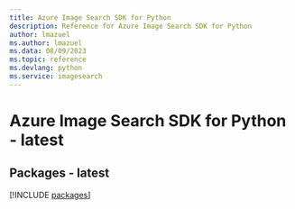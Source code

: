 ```yaml
---
title: Azure Image Search SDK for Python
description: Reference for Azure Image Search SDK for Python
author: lmazuel
ms.author: lmazuel
ms.data: 08/09/2023
ms.topic: reference
ms.devlang: python
ms.service: imagesearch
---
```

# Azure Image Search SDK for Python - latest
## Packages - latest
[!INCLUDE [packages](image-search-index.md)]